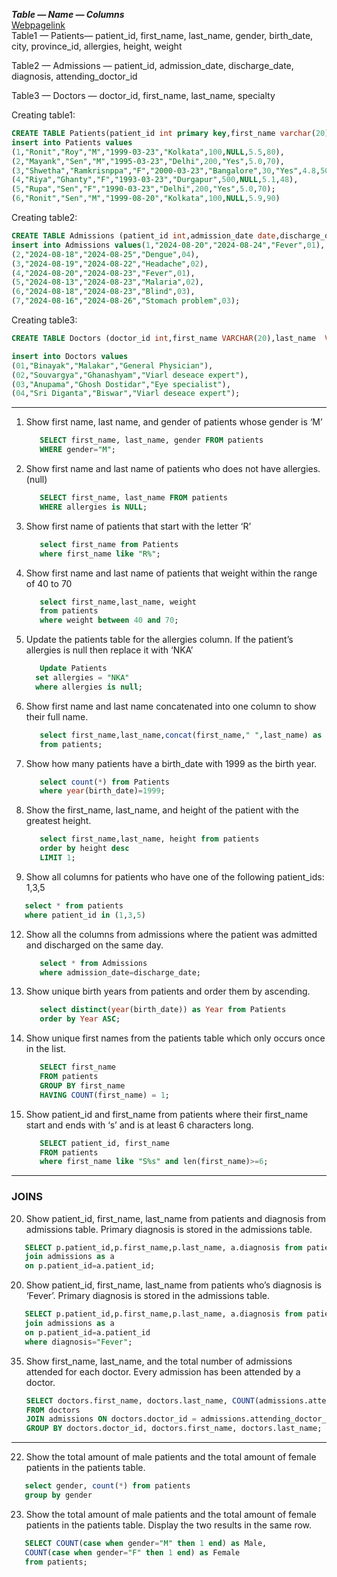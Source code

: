 ***Table — Name — Columns*** <br>
[Webpagelink](https://vaibhavkpatel.medium.com/sql-preparation-for-interviews-6b5b6bfec002) <br>
Table1 — Patients— patient_id, first_name, last_name, gender, birth_date, city, province_id, allergies, height, weight

Table2 — Admissions — patient_id, admission_date, discharge_date, diagnosis, attending_doctor_id

Table3 — Doctors — doctor_id, first_name, last_name, specialty

Creating table1:
```sql
CREATE TABLE Patients(patient_id int primary key,first_name varchar(20),last_name  varchar(20),gender char,birth_date date,city varchar(20),province_id int,allergies varchar(20),height float,weight float)
insert into Patients values
(1,"Ronit","Roy","M","1999-03-23","Kolkata",100,NULL,5.5,80),
(2,"Mayank","Sen","M","1995-03-23","Delhi",200,"Yes",5.0,70),
(3,"Shwetha","Ramkrisnppa","F","2000-03-23","Bangalore",30,"Yes",4.8,50),
(4,"Riya","Ghanty","F","1993-03-23","Durgapur",500,NULL,5.1,48),
(5,"Rupa","Sen","F","1990-03-23","Delhi",200,"Yes",5.0,70);
(6,"Ronit","Sen","M","1999-08-20","Kolkata",100,NULL,5.9,90)
```
Creating table2:
```sql
CREATE TABLE Admissions (patient_id int,admission_date date,discharge_date date, diagnosis varchar(20),attending_doctor_id int);
insert into Admissions values(1,"2024-08-20","2024-08-24","Fever",01),
(2,"2024-08-18","2024-08-25","Dengue",04),
(3,"2024-08-19","2024-08-22","Headache",02),
(4,"2024-08-20","2024-08-23","Fever",01),
(5,"2024-08-13","2024-08-23","Malaria",02),
(6,"2024-08-18","2024-08-23","Blind",03),
(7,"2024-08-16","2024-08-26","Stomach problem",03);
```
Creating table3:
```sql
CREATE TABLE Doctors (doctor_id int,first_name VARCHAR(20),last_name  VARCHAR(20),specialty   VARCHAR(20));

insert into Doctors values
(01,"Binayak","Malakar","General Physician"),
(02,"Souvargya","Ghanashyam","Viarl deseace expert"),
(03,"Anupama","Ghosh Dostidar","Eye specialist"),
(04,"Sri Diganta","Biswar","Viarl deseace expert");
```
-----------------------------------
1. Show first name, last name, and gender of patients whose gender is ‘M’
   ```sql
      SELECT first_name, last_name, gender FROM patients 
      WHERE gender="M";
   ```
2. Show first name and last name of patients who does not have allergies. (null)
   ```sql
      SELECT first_name, last_name FROM patients
      WHERE allergies is NULL;
   ```
3. Show first name of patients that start with the letter ‘R’
   ```sql
      select first_name from Patients
      where first_name like "R%";
   ```
4. Show first name and last name of patients that weight within the range of 40 to 70
   ```sql
      select first_name,last_name, weight
      from patients 
      where weight between 40 and 70;
   ```
5. Update the patients table for the allergies column. If the patient’s allergies is null then replace it with ‘NKA’
   ```sql
      Update Patients
     set allergies = "NKA"
     where allergies is null;
   ```
6. Show first name and last name concatenated into one column to show their full name.
   ```sql
      select first_name,last_name,concat(first_name," ",last_name) as full_name
      from patients;
   ```
8. Show how many patients have a birth_date with 1999 as the birth year.
   ```sql
      select count(*) from Patients
      where year(birth_date)=1999;
   ```
9. Show the first_name, last_name, and height of the patient with the greatest height.
    ```sql
       select first_name,last_name, height from patients 
       order by height desc
       LIMIT 1;
    ```
10. Show all columns for patients who have one of the following patient_ids:
1,3,5
   ```sql
      select * from patients
      where patient_id in (1,3,5)
   ```
12. Show all the columns from admissions where the patient was admitted and discharged on the same day.
    ```sql
       select * from Admissions
       where admission_date=discharge_date;
    ```
17. Show unique birth years from patients and order them by ascending.
    ```sql
       select distinct(year(birth_date)) as Year from Patients
       order by Year ASC;
    ```
18. Show unique first names from the patients table which only occurs once in the list.
    ```sql
       SELECT first_name
       FROM patients
       GROUP BY first_name
       HAVING COUNT(first_name) = 1;
    ```
19. Show patient_id and first_name from patients where their first_name start and ends with ‘s’ and is at least 6 characters long.
    ```sql
       SELECT patient_id, first_name
       FROM patients
       where first_name like "S%s" and len(first_name)>=6;
    ```
--------------
### JOINS

20. Show patient_id, first_name, last_name from patients and diagnosis from admissions table. Primary diagnosis is stored in the admissions table.
```sql
   SELECT p.patient_id,p.first_name,p.last_name, a.diagnosis from patients as p
   join admissions as a
   on p.patient_id=a.patient_id;
```
20. Show patient_id, first_name, last_name from patients who’s diagnosis is ‘Fever’. Primary diagnosis is stored in the admissions table.
```sql
   SELECT p.patient_id,p.first_name,p.last_name, a.diagnosis from patients as p
   join admissions as a
   on p.patient_id=a.patient_id
   where diagnosis="Fever";
```
35. Show first_name, last_name, and the total number of admissions attended for each doctor. Every admission has been attended by a doctor.
    ```sql
    SELECT doctors.first_name, doctors.last_name, COUNT(admissions.attending_doctor_id) AS admission_count
    FROM doctors
    JOIN admissions ON doctors.doctor_id = admissions.attending_doctor_id
    GROUP BY doctors.doctor_id, doctors.first_name, doctors.last_name;
    ```
------------------------------
22. Show the total amount of male patients and the total amount of female patients in the patients table.
```sql
   select gender, count(*) from patients
   group by gender
```
23. Show the total amount of male patients and the total amount of female patients in the patients table.
    Display the two results in the same row.
```sql
   SELECT COUNT(case when gender="M" then 1 end) as Male,
   COUNT(case when gender="F" then 1 end) as Female
   from patients;
```










